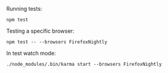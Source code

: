 Running tests:

```
npm test
```

Testing a specific browser:

```
npm test -- --browsers FirefoxNightly
```

In test watch mode:

```
./node_modules/.bin/karma start --browsers FirefoxNightly
```
